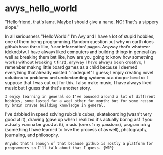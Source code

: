 # avys_hello_world
<p>"Hello friend, that's lame. Maybe I should give a name. NO! That's a slippery slope."</p>
    In all seriousness "Hello World!" I'm Avy and I have a lot of stupid hobbies, one of them being programming.
  Random question but why on earth does github have three like, 'user information' pages. Anyway that's whatever idekncbtw.
  I have always liked computers and building things in general (as well as breaking them but like, how are you going to know how something works without breaking it first),
  anyway I have always been creative, I remember making little board games as a child because I deemed everything that already existed "inadequet" I guess; I enjoy creating novel solutions to problems and understanding systems at a deeper level
  so I suppose that I was cut out for this. I also make music, I have always liked music but I guess that that's another story.

    I enjoy learning in general so I've bounced around a lot of different hobbies, some lasted for a week other for months but for some reason my brain craves building knowledge in general.
  I've dabbled in speed solving rubick's cubes, skateboarding (wasn't very good at it), drawing (gave up when I realized it's actually boring asf if you actually wanna be good at it), music (one of my passions), 
  programming (something I have learned to love the process of as well), photography, journaling, and philosophy.
    
    Anywho that's enough of that because github is mostly a platform for programmers so I'll talk about that I guess. {WIP}  
